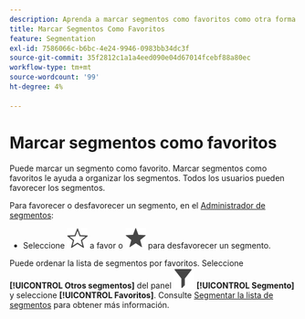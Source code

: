 ```yaml
---
description: Aprenda a marcar segmentos como favoritos como otra forma de organizar los segmentos para que su uso sea más sencillo.
title: Marcar Segmentos Como Favoritos
feature: Segmentation
exl-id: 7586066c-b6bc-4e24-9946-0983bb34dc3f
source-git-commit: 35f2812c1a1a4eed090e04d67014fcebf88a80ec
workflow-type: tm+mt
source-wordcount: '99'
ht-degree: 4%

---
```


# Marcar segmentos como favoritos

Puede marcar un segmento como favorito. Marcar segmentos como favoritos le ayuda a organizar los segmentos. Todos los usuarios pueden favorecer los segmentos.

Para favorecer o desfavorecer un segmento, en el [Administrador de segmentos](seg-manage.md):

* Seleccione ![ContornoEstrella](/help/assets/icons/StarOutline.svg) a favor o ![Estrella](/help/assets/icons/Star.svg) para desfavorecer un segmento.

Puede ordenar la lista de segmentos por favoritos. Seleccione **[!UICONTROL Otros segmentos]** del panel ![Segmento](/help/assets/icons/Filter.svg) **[!UICONTROL Segmento]** y seleccione **[!UICONTROL Favoritos]**. Consulte [Segmentar la lista de segmentos](t-seg-filter.md) para obtener más información.
